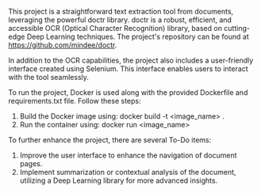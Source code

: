 This project is a straightforward text extraction tool from documents, leveraging the powerful doctr library. doctr is a robust, efficient, and accessible OCR (Optical Character Recognition) library, based on cutting-edge Deep Learning techniques. The project's repository can be found at https://github.com/mindee/doctr.

In addition to the OCR capabilities, the project also includes a user-friendly interface created using Selenium. This interface enables users to interact with the tool seamlessly.

To run the project, Docker is used along with the provided Dockerfile and requirements.txt file. Follow these steps:

1. Build the Docker image using: docker build -t <image_name> .
2. Run the container using: docker run <image_name>

To further enhance the project, there are several To-Do items:

1. Improve the user interface to enhance the navigation of document pages.
1. Implement summarization or contextual analysis of the document, utilizing a Deep Learning library for more advanced insights.

